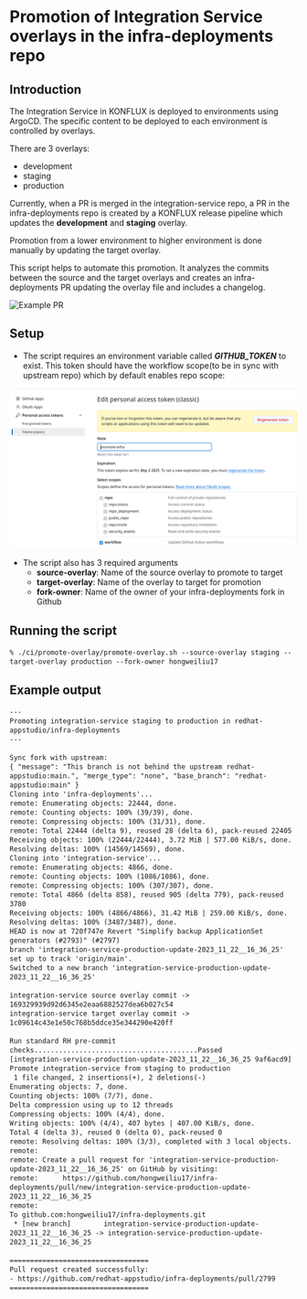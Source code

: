 
# Promotion of Integration Service overlays in the infra-deployments repo

## Introduction

The Integration Service in KONFLUX is deployed to environments using ArgoCD. The specific content to be deployed to each environment is controlled by overlays.

There are 3 overlays:
- development
- staging
- production

Currently, when a PR is merged in the integration-service repo, a PR in the infra-deployments repo is created by a KONFLUX release pipeline which updates the **development** and **staging** overlay.

Promotion from a lower environment to higher environment is done manually by updating the target overlay.

This script helps to automate this promotion. It analyzes the commits between the source and the target overlays and creates an infra-deployments PR updating the overlay file and includes a changelog.

![Example PR](infra-pr.png)

## Setup

* The script requires an environment variable called _**GITHUB_TOKEN**_ to exist. This token should have the workflow scope(to be in sync with upstream repo) which by default enables repo scope:

![Required Github token scopes](github-token-scopes.png)

* The script also has 3 required arguments
  * **source-overlay**: Name of the source overlay to promote to target
  * **target-overlay**: Name of the overlay to target for promotion
  * **fork-owner**: Name of the owner of your infra-deployments fork in Github

## Running the script

```
% ./ci/promote-overlay/promote-overlay.sh --source-overlay staging --target-overlay production --fork-owner hongweiliu17
```

## Example output
```
---
Promoting integration-service staging to production in redhat-appstudio/infra-deployments
---

Sync fork with upstream:
{ "message": "This branch is not behind the upstream redhat-appstudio:main.", "merge_type": "none", "base_branch": "redhat-appstudio:main" }
Cloning into 'infra-deployments'...
remote: Enumerating objects: 22444, done.
remote: Counting objects: 100% (39/39), done.
remote: Compressing objects: 100% (31/31), done.
remote: Total 22444 (delta 9), reused 28 (delta 6), pack-reused 22405
Receiving objects: 100% (22444/22444), 3.72 MiB | 577.00 KiB/s, done.
Resolving deltas: 100% (14569/14569), done.
Cloning into 'integration-service'...
remote: Enumerating objects: 4866, done.
remote: Counting objects: 100% (1086/1086), done.
remote: Compressing objects: 100% (307/307), done.
remote: Total 4866 (delta 858), reused 905 (delta 779), pack-reused 3780
Receiving objects: 100% (4866/4866), 31.42 MiB | 259.00 KiB/s, done.
Resolving deltas: 100% (3487/3487), done.
HEAD is now at 720f747e Revert "Simplify backup ApplicationSet generators (#2793)" (#2797)
branch 'integration-service-production-update-2023_11_22__16_36_25' set up to track 'origin/main'.
Switched to a new branch 'integration-service-production-update-2023_11_22__16_36_25'

integration-service source overlay commit -> 169329939d92d6345e2eaa6882527dea6b027c54
integration-service target overlay commit -> 1c09614c43e1e50c768b5ddce35e344290e420ff

Run standard RH pre-commit checks........................................Passed
[integration-service-production-update-2023_11_22__16_36_25 9af6acd9] Promote integration-service from staging to production
 1 file changed, 2 insertions(+), 2 deletions(-)
Enumerating objects: 7, done.
Counting objects: 100% (7/7), done.
Delta compression using up to 12 threads
Compressing objects: 100% (4/4), done.
Writing objects: 100% (4/4), 407 bytes | 407.00 KiB/s, done.
Total 4 (delta 3), reused 0 (delta 0), pack-reused 0
remote: Resolving deltas: 100% (3/3), completed with 3 local objects.
remote: 
remote: Create a pull request for 'integration-service-production-update-2023_11_22__16_36_25' on GitHub by visiting:
remote:      https://github.com/hongweiliu17/infra-deployments/pull/new/integration-service-production-update-2023_11_22__16_36_25
remote: 
To github.com:hongweiliu17/infra-deployments.git
 * [new branch]        integration-service-production-update-2023_11_22__16_36_25 -> integration-service-production-update-2023_11_22__16_36_25

==================================
Pull request created successfully:
- https://github.com/redhat-appstudio/infra-deployments/pull/2799
==================================
```
